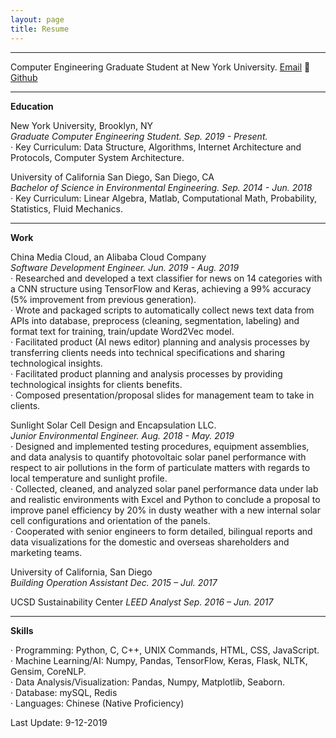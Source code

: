 ```yaml
---
layout: page
title: Resume
---
```


***
Computer Engineering Graduate Student at New York University.
[Email](mailto:zibozhang@nyu.edu) 􏰂 [Github](https://tonyzhang95.github.io)

***

__Education__

New York University, Brooklyn, NY  
_Graduate Computer Engineering Student.  Sep. 2019 - Present._  
· Key Curriculum: Data Structure, Algorithms, Internet Architecture and Protocols, Computer System Architecture.

University of California San Diego, San Diego, CA  
_Bachelor of Science in Environmental Engineering. Sep. 2014 - Jun. 2018_  
· Key Curriculum: Linear Algebra, Matlab, Computational Math, Probability, Statistics, Fluid Mechanics.

***

__Work__

China Media Cloud, an Alibaba Cloud Company  
_Software Development Engineer. Jun. 2019 - Aug. 2019_  
· Researched and developed a text classifier for news on 14 categories with a CNN structure using TensorFlow and Keras, achieving a 99% accuracy (5% improvement from previous generation).  
· Wrote and packaged scripts to automatically collect news text data from APIs into database, preprocess (cleaning, segmentation, labeling) and format text for training, train/update Word2Vec model.  
· Facilitated product (AI news editor) planning and analysis processes by transferring clients needs into technical specifications and sharing technological insights.  
· Facilitated product planning and analysis processes by providing technological insights for clients benefits.  
· Composed presentation/proposal slides for management team to take in clients.  

Sunlight Solar Cell Design and Encapsulation LLC.  
_Junior Environmental Engineer. Aug. 2018 - May. 2019_  
· Designed and implemented testing procedures, equipment assemblies, and data analysis to quantify photovoltaic solar panel performance with respect to air pollutions in the form of particulate matters with regards to local temperature and sunlight profile.  
· Collected, cleaned, and analyzed solar panel performance data under lab and realistic environments with Excel and Python to conclude a proposal to improve panel efficiency by 20% in dusty weather with a new internal solar cell configurations and orientation of the panels.  
· Cooperated with senior engineers to form detailed, bilingual reports and data visualizations for the domestic and overseas shareholders and marketing teams.  

University of California, San Diego  
_Building Operation Assistant Dec. 2015 – Jul. 2017_  

UCSD Sustainability Center
_LEED Analyst Sep. 2016 – Jun. 2017_


***

__Skills__

· Programming: Python, C, C++, UNIX Commands, HTML, CSS, JavaScript.  
· Machine Learning/AI: Numpy, Pandas, TensorFlow, Keras, Flask, NLTK, Gensim, CoreNLP.  
· Data Analysis/Visualization: Pandas, Numpy, Matplotlib, Seaborn.  
· Database: mySQL, Redis  
· Languages: Chinese (Native Proficiency)  



Last Update: 9-12-2019  

